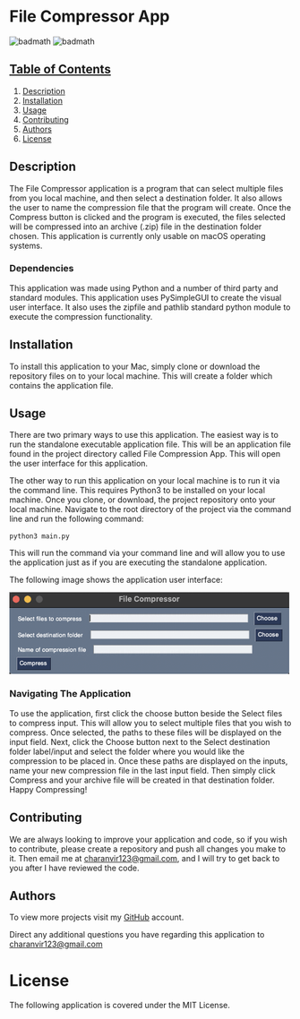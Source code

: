 # File Compressor App

![badmath](https://img.shields.io/badge/License-MIT-blue) ![badmath](https://img.shields.io/badge/Version-1.0-magenta)

## <u>Table of Contents</u>

1. [Description](#Description)
2. [Installation](#Installation)
3. [Usage](#Usage)
4. [Contributing](#Contributing)
5. [Authors](#Authors)
6. [License](#License)

## Description

The File Compressor application is a program that can select multiple files from you local machine, and then select a
destination folder. It also allows the user to name the compression file that the program will create. Once the Compress
button is clicked and the program is executed, the files selected will be compressed into an archive (.zip) file in the
destination folder chosen. This application is currently only usable on macOS operating systems.

### Dependencies

This application was made using Python and a number of third party and standard modules. This application uses
PySimpleGUI to create the visual user interface. It also uses the zipfile and pathlib standard python module to execute
the compression functionality.

## Installation

To install this application to your Mac, simply clone or download the repository files on to your local machine. This
will create a folder which contains the application file.

## Usage

There are two primary ways to use this application. The easiest way is to run the standalone executable application
file. This will be an application file found in the project directory called File Compression App. This will open the
user
interface for this application.

The other way to run this application on your local machine is to run it via the command line. This requires Python3 to
be installed on your local machine. Once you clone, or download, the project repository onto your local machine.
Navigate to the root directory of the project via the command line and run the following command:

```commandline
python3 main.py
```

This will run the command via your command line and will allow you to use the application just as if you are executing
the standalone application.

The following image shows the application user interface:

<img src="Assets/FileCompressor.png" width="500"> 

### Navigating The Application

To use the application, first click the choose button beside the Select files to compress input. This will allow you to
select multiple files that you wish to compress. Once selected, the paths to these files will be displayed on the input
field. Next, click the Choose button next to the Select destination folder label/input and select the folder where you
would like the compression to be placed in. Once these paths are displayed on the inputs, name your new compression file
in the last input field. Then simply click Compress and your archive file will be created in that destination folder.
Happy Compressing!

## Contributing

We are always looking to improve your application and code, so if you wish to contribute, please create a repository and
push all changes you make to it. Then email me at charanvir123@gmail.com, and I will try to get back to you after I have
reviewed the code.

## Authors

To view more projects visit my [GitHub](https://github.com/Charanvir) account.

Direct any additional questions you have regarding this application to charanvir123@gmail.com

# License

The following application is covered under the MIT License.
